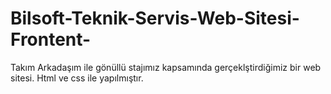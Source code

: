 # Bilsoft-Teknik-Servis-Web-Sitesi-Frontent-
Takım Arkadaşım ile gönüllü stajımız kapsamında gerçeklştirdiğimiz bir web sitesi. Html ve css ile yapılmıştır.
